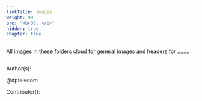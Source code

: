 ```yaml
---
linkTitle: images
weight: 99
pre: "<b>99. </b>"
hidden: true
chapter: true
---
```


All images in these folders cloud for general images and headers for ........



---
Author(s):

@dptelecom

Contributor():
